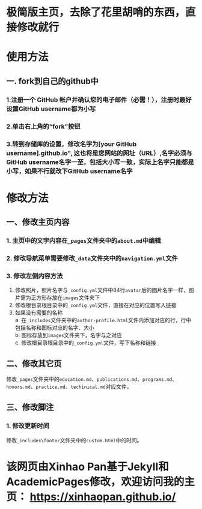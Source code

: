# 极简版主页，去除了花里胡哨的东西，直接修改就行
# 使用方法
## 一. fork到自己的github中
### 1.注册一个 GitHub 帐户并确认您的电子邮件（必需！），注册时最好设置GitHub username都为小写
### 2.单击右上角的“fork”按钮
### 3.转到存储库的设置，修改名字为[your GitHub username].github.io", 这也将是您网站的网址（URL）,名字必须与GitHub username名字一至，包括大小写一致，实际上名字只能都是小写，如果不行就改下GitHub username名字


# 修改方法
## 一、修改主页内容
### 1. 主页中的文字内容在`_pages`文件夹中的`about.md`中编辑
### 2. 修改导航菜单需要修改`_data`文件夹中的`navigation.yml`文件
### 3. 修改左侧内容方法
1. 修改照片，照片名字与`_config.yml`文件中84行`avatar`后的图片名字一样，图片需为正方形存放在`images`文件夹下
2. 修改根目录根目录中的`_config.yml`文件，直接在对应的位置写入链接
3. 如果没有需要的名称  
a. 在`_includes`文件夹中的`author-profile.html`文件内添加对应的行，行中包括名称和图标对应的名字、大小  
b. 图标存放到`images`文件夹下，名字与之对应  
c. 修改根目录根目录中的`_config.yml`文件，写下名称和链接

## 二、修改其它页
修改`_pages`文件夹中的`education.md`、`publications.md`、`programs.md`、`honors.md`、`practice.md`、`techinical.md`对应文件。

## 三、修改脚注
### 1. 修改更新时间
修改`_includes\footer`文件夹中的`custom.html`中的时间。

# 该网页由Xinhao Pan基于Jekyll和AcademicPages修改，欢迎访问我的主页： <a href="https://xinhaopan.github.io/"  target="_blank">https://xinhaopan.github.io/</a>

